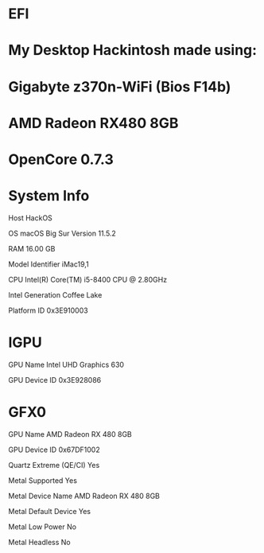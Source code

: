 # EFI
 # My Desktop Hackintosh made using: 
 # Gigabyte z370n-WiFi (Bios F14b)
 # AMD Radeon RX480 8GB
 # 
 # OpenCore 0.7.3


# System Info

Host                           HackOS

OS                             macOS Big Sur Version 11.5.2

RAM                            16.00 GB

Model Identifier               iMac19,1

CPU                            Intel(R) Core(TM) i5-8400 CPU @ 2.80GHz

Intel Generation               Coffee Lake

Platform ID                    0x3E910003


# IGPU

GPU Name                       Intel UHD Graphics 630

GPU Device ID                  0x3E928086


# GFX0

GPU Name                       AMD Radeon RX 480 8GB

GPU Device ID                  0x67DF1002

Quartz Extreme (QE/CI)         Yes

Metal Supported                Yes

Metal Device Name              AMD Radeon RX 480 8GB

Metal Default Device           Yes

Metal Low Power                No

Metal Headless                 No


